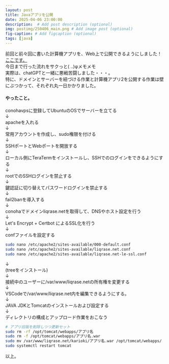 ```yaml
---
layout: post
title: Javaアプリを公開
date: 2025-04-06 23:00:00
description:  # Add post description (optional)
img: postimg/250406_main.png # Add image post (optional)
fig-caption: # Add figcaption (optional)
tags: [java]
---
```

前回と前々回に書いた計算機アプリを、Web上で公開できるようにしました！<br>
[ここです。](https://www.liqrase.net/appra.html)<br>
今日まで行った流れをサクっと( ..)φメモメモ<br>
実際は、chatGPTと一緒に悪戦苦闘しました・・・。<br>
特に、ドメインとサーバーを紐づける作業と計算機アプリ2を公開する作業は壁にぶつかって、それぞれ丸一日かかりました。

#### やったこと。
conohavpsに登録してUbuntuのOSでサーバーを立てる<br>
↓<br>
apacheを入れる<br>
↓<br>
常用アカウントを作成し、sudo権限を付ける<br>
↓<br>
SSHポートとWebポートを開放する<br>
↓<br>
ローカル側にTeraTermをインストールし、SSHでのログインをできるようにする<br>
↓<br>
rootでのSSHログインを禁止する<br>
↓<br>
鍵認証に切り替えてパスワードログインを禁止する<br>
↓<br>
fail2banを導入する<br>
↓<br>
conohaでドメインliqrase.netを取得して、DNSやホスト設定を行う<br>
↓<br>
Let's Encrypt + Certbot によるSSL化を行う<br>
↓<br>
confファイルを設定する<br>
```bash
sudo nano /etc/apache2/sites-available/000-default.conf
sudo nano /etc/apache2/sites-available/liqrase.net.conf
sudo nano /etc/apache2/sites-available/liqrase.net-le-ssl.conf
```

↓<br>
(treeをインストール)<br>
↓<br>
接続中のユーザーに/var/www/liqrase.netの所有権を変更する<br>
↓<br>
VSCodeで/var/www/liqrase.net内を編集できるようにする。<br>
↓<br>
JAVA JDKとTomcatのインストールおよび設定する<br>
↓<br>
ディレクトリの構成とアップロード作業をおこなう

```bash
# アプリ旧版を削除しつつ更新セット
sudo rm -rf /opt/tomcat/webapps/アプリ名
sudo rm -f /opt/tomcat/webapps/アプリ名.war
sudo mv /var/www/liqrase.net/karioki/アプリ名.war /opt/tomcat/webapps/
sudo systemctl restart tomcat
```

以上。